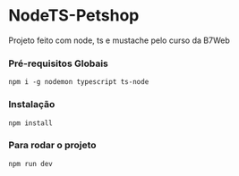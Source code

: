 # NodeTS-Petshop
Projeto feito com node, ts e mustache pelo curso da B7Web

### Pré-requisitos Globais
`npm i -g nodemon typescript ts-node`

### Instalação
`npm install`

### Para rodar o projeto
`npm run dev`